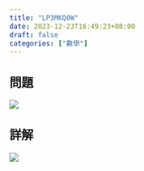 ```yaml
---
title: "LP3MKQ0W"
date: 2023-12-23T16:49:23+08:00
draft: false
categories: ["數學"]
---
```

<!--more-->

## 問題
<img src="/posts/solution/LP3MKQ0W-q.png">

## 詳解
<img src="/posts/solution/LP3MKQ0W-sol.png">

